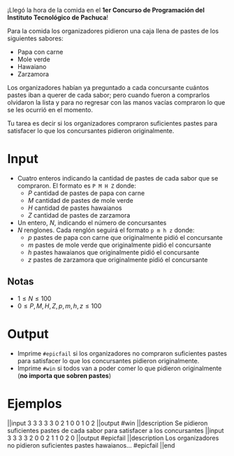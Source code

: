 ¡Llegó la hora de la comida en el **1er Concurso de Programación del Instituto Tecnológico de Pachuca**!

Para la comida los organizadores pidieron una caja llena de pastes de los siguientes sabores:

 - Papa con carne
 - Mole verde
 - Hawaiano
 - Zarzamora

Los organizadores habían ya preguntado a cada concursante cuántos pastes iban a querer de cada sabor; pero cuando fueron a comprarlos olvidaron la lista y para no regresar con las manos vacías compraron lo que se les ocurrió en el momento.

Tu tarea es decir si los organizadores compraron suficientes pastes para satisfacer lo que los concursantes pidieron originalmente.

# Input

 - Cuatro enteros indicando la cantidad de pastes de cada sabor que se compraron. El formato es `P M H Z` donde:
   - $P$ cantidad de pastes de papa con carne
   - $M$ cantidad de pastes de mole verde
   - $H$ cantidad de pastes hawaianos
   - $Z$ cantidad de pastes de zarzamora
 - Un entero, $N$, indicando el número de concursantes
 - $N$ renglones. Cada renglón seguirá el formato `p m h z` donde:
   - $p$ pastes de papa con carne que originalmente pidió el concursante
   - $m$ pastes de mole verde que originalmente pidió el concursante
   - $h$ pastes hawaianos que originalmente pidió el concursante
   - $z$ pastes de zarzamora que originalmente pidió el concursante

## Notas

 - $1 \le N \le 100$
 - $0 \le P, M, H, Z, p, m, h, z \le 100$

# Output

 - Imprime `#epicfail` si los organizadores no compraron suficientes pastes para satisfacer lo que los concursantes pidieron originalmente.
 - Imprime `#win` si todos van a poder comer lo que pidieron originalmente (**no importa que sobren pastes**)

# Ejemplos

||input
3 3 3 3
3
0 2 1 0
0 1 0 2
||output
#win
||description
Se pidieron suficientes pastes de cada sabor para satisfacer a los concursantes
||input
3 3 3 3
2
0 0 2 1
1 0 2 0
||output
#epicfail
||description
Los organizadores no pidieron suficientes pastes hawaianos... #epicfail
||end
